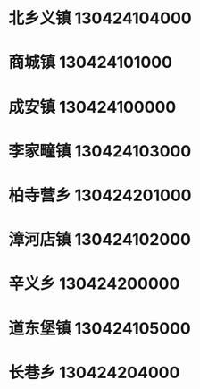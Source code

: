 # 北乡义镇 130424104000
# 商城镇 130424101000
# 成安镇 130424100000
# 李家疃镇 130424103000
# 柏寺营乡 130424201000
# 漳河店镇 130424102000
# 辛义乡 130424200000
# 道东堡镇 130424105000
# 长巷乡 130424204000

